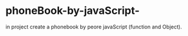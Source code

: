 # phoneBook-by-javaScript-
in project create a phonebook by peore javaScript (function and Object).

